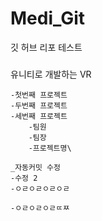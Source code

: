 # Medi_Git
깃 허브 리포 테스트

###

유니티로 개발하는 VR

    -첫번째 프로젝트
    -두번째 프로젝트
    -세번째 프로젝트
        -팀원
        -팀장
        -프로젝트명\

    _자동커밋 수정
    -수정 2
    -ㅇㄹㅇㄹㅇㄹㅇㄹ

    -ㅇㄹㅇㄹㅇㄹㄸㅉ